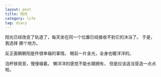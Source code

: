 ```yaml
---
layout: post
title: 阳光
category: life
tag: diary
---
```



阳光已经改变了轨道了，每天坐在同一个位置已经接收不到它的沐浴了。
于是，我选择 挪个地方。

反正面朝朝阳是件很幸福的事情。
眼前一片金光，全身也暖洋洋的。

泡杯铁观音，慢慢啜着。
懒洋洋的感觉不能长期拥有，
但是应该适当营造一点点啦。

